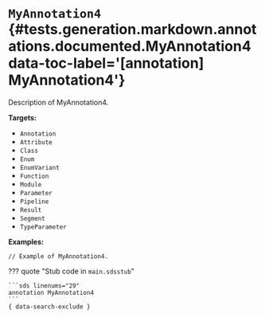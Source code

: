 [//]: # (DO NOT EDIT THIS FILE DIRECTLY. Instead, edit the corresponding stub file and execute `npm run docs:api`.)

# <code class="doc-symbol doc-symbol-annotation"></code> `MyAnnotation4` {#tests.generation.markdown.annotations.documented.MyAnnotation4 data-toc-label='[annotation] MyAnnotation4'}

Description of MyAnnotation4.

**Targets:**

- `Annotation`
- `Attribute`
- `Class`
- `Enum`
- `EnumVariant`
- `Function`
- `Module`
- `Parameter`
- `Pipeline`
- `Result`
- `Segment`
- `TypeParameter`

**Examples:**

```sds hl_lines="1"
// Example of MyAnnotation4.
```

??? quote "Stub code in `main.sdsstub`"

    ```sds linenums="29"
    annotation MyAnnotation4
    ```
    { data-search-exclude }
